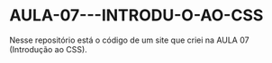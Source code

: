 # AULA-07---INTRODU-O-AO-CSS

Nesse repositório está o código de um site que criei na AULA 07 (Introdução ao CSS).
